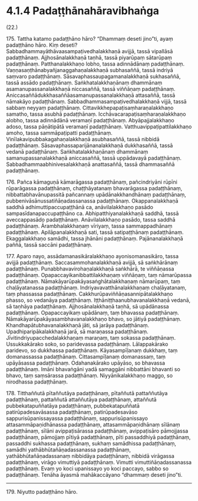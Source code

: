 

# 4.1.4 Padaṭṭhānahāravibhaṅga




(22.)

175\. Tattha katamo padaṭṭhāno hāro? “Dhammaṃ deseti jino”ti, ayaṃ padaṭṭhāno hāro. Kiṃ deseti? Sabbadhammayāthāvaasampaṭivedhalakkhaṇā avijjā, tassā vipallāsā padaṭṭhānaṃ. Ajjhosānalakkhaṇā taṇhā, tassā piyarūpaṃ sātarūpaṃ padaṭṭhānaṃ. Patthanalakkhaṇo lobho, tassa adinnādānaṃ padaṭṭhānaṃ. Vaṇṇasaṇṭhānabyañjanaggahaṇalakkhaṇā subhasaññā, tassā indriyā saṃvaro padaṭṭhānaṃ. Sāsavaphassaupagamanalakkhaṇā sukhasaññā, tassā assādo padaṭṭhānaṃ. Saṅkhatalakkhaṇānaṃ dhammānaṃ asamanupassanalakkhaṇā niccasaññā, tassā viññāṇaṃ padaṭṭhānaṃ. Aniccasaññādukkhasaññāasamanupassanalakkhaṇā attasaññā, tassā nāmakāyo padaṭṭhānaṃ. Sabbadhammasampaṭivedhalakkhaṇā vijjā, tassā sabbaṃ neyyaṃ padaṭṭhānaṃ. Cittavikkhepapaṭisaṃharaṇalakkhaṇo samatho, tassa asubhā padaṭṭhānaṃ. Icchāvacarapaṭisaṃharaṇalakkhaṇo alobho, tassa adinnādānā veramaṇī padaṭṭhānaṃ. Abyāpajjalakkhaṇo adoso, tassa pāṇātipātā veramaṇī padaṭṭhānaṃ. Vatthuavippaṭipattilakkhaṇo amoho, tassa sammāpaṭipatti padaṭṭhānaṃ. Vinīlakavipubbakagahaṇalakkhaṇā asubhasaññā, tassā nibbidā padaṭṭhānaṃ. Sāsavaphassaparijānanalakkhaṇā dukkhasaññā, tassā vedanā padaṭṭhānaṃ. Saṅkhatalakkhaṇānaṃ dhammānaṃ samanupassanalakkhaṇā aniccasaññā, tassā uppādavayā padaṭṭhānaṃ. Sabbadhammaabhinivesalakkhaṇā anattasaññā, tassā dhammasaññā padaṭṭhānaṃ.

176\. Pañca kāmaguṇā kāmarāgassa padaṭṭhānaṃ, pañcindriyāni rūpīni rūparāgassa padaṭṭhānaṃ, chaṭṭhāyatanaṃ bhavarāgassa padaṭṭhānaṃ, nibbattabhavānupassitā pañcannaṃ upādānakkhandhānaṃ padaṭṭhānaṃ, pubbenivāsānussatiñāṇadassanassa padaṭṭhānaṃ. Okappanalakkhaṇā saddhā adhimuttipaccupaṭṭhānā ca, anāvilalakkhaṇo pasādo sampasīdanapaccupaṭṭhāno ca. Abhipatthiyanalakkhaṇā saddhā, tassā aveccappasādo padaṭṭhānaṃ. Anāvilalakkhaṇo pasādo, tassa saddhā padaṭṭhānaṃ. Ārambhalakkhaṇaṃ vīriyaṃ, tassa sammappadhānaṃ padaṭṭhānaṃ. Apilāpanalakkhaṇā sati, tassā satipaṭṭhānaṃ padaṭṭhānaṃ. Ekaggalakkhaṇo samādhi, tassa jhānāni padaṭṭhānaṃ. Pajānanalakkhaṇā paññā, tassā saccāni padaṭṭhānaṃ.

177\. Aparo nayo, assādamanasikāralakkhaṇo ayonisomanasikāro, tassa avijjā padaṭṭhānaṃ. Saccasammohanalakkhaṇā avijjā, sā saṅkhārānaṃ padaṭṭhānaṃ. Punabbhavavirohaṇalakkhaṇā saṅkhārā, te viññāṇassa padaṭṭhānaṃ. Opapaccayikanibbattilakkhaṇaṃ viññāṇaṃ, taṃ nāmarūpassa padaṭṭhānaṃ. Nāmakāyarūpakāyasaṅghātalakkhaṇaṃ nāmarūpaṃ, taṃ chaḷāyatanassa padaṭṭhānaṃ. Indriyavavatthānalakkhaṇaṃ chaḷāyatanaṃ, taṃ phassassa padaṭṭhānaṃ. Cakkhurūpaviññāṇasannipātalakkhaṇo phasso, so vedanāya padaṭṭhānaṃ. Iṭṭhāniṭṭhaanubhavanalakkhaṇā vedanā, sā taṇhāya padaṭṭhānaṃ. Ajjhosānalakkhaṇā taṇhā, sā upādānassa padaṭṭhānaṃ. Opapaccayikaṃ upādānaṃ, taṃ bhavassa padaṭṭhānaṃ. Nāmakāyarūpakāyasambhavanalakkhaṇo bhavo, so jātiyā padaṭṭhānaṃ. Khandhapātubhavanalakkhaṇā jāti, sā jarāya padaṭṭhānaṃ. Upadhiparipākalakkhaṇā jarā, sā maraṇassa padaṭṭhānaṃ. Jīvitindriyupacchedalakkhaṇaṃ maraṇaṃ, taṃ sokassa padaṭṭhānaṃ. Ussukkakārako soko, so paridevassa padaṭṭhānaṃ. Lālappakārako paridevo, so dukkhassa padaṭṭhānaṃ. Kāyasampīḷanaṃ dukkhaṃ, taṃ domanassassa padaṭṭhānaṃ. Cittasampīḷanaṃ domanassaṃ, taṃ upāyāsassa padaṭṭhānaṃ. Odahanakārako upāyāso, so bhavassa padaṭṭhānaṃ. Imāni bhavaṅgāni yadā samaggāni nibbattāni bhavanti so bhavo, taṃ saṃsārassa padaṭṭhānaṃ. Niyyānikalakkhaṇo maggo, so nirodhassa padaṭṭhānaṃ.

178\. Titthaññutā pītaññutāya padaṭṭhānaṃ, pītaññutā pattaññutāya padaṭṭhānaṃ, pattaññutā attaññutāya padaṭṭhānaṃ, attaññutā pubbekatapuññatāya padaṭṭhānaṃ, pubbekatapuññatā patirūpadesavāsassa padaṭṭhānaṃ, patirūpadesavāso sappurisūpanissayassa padaṭṭhānaṃ, sappurisūpanissayo attasammāpaṇidhānassa padaṭṭhānaṃ, attasammāpaṇidhānaṃ sīlānaṃ padaṭṭhānaṃ, sīlāni avippaṭisārassa padaṭṭhānaṃ, avippaṭisāro pāmojjassa padaṭṭhānaṃ, pāmojjaṃ pītiyā padaṭṭhānaṃ, pīti passaddhiyā padaṭṭhānaṃ, passaddhi sukhassa padaṭṭhānaṃ, sukhaṃ samādhissa padaṭṭhānaṃ, samādhi yathābhūtañāṇadassanassa padaṭṭhānaṃ, yathābhūtañāṇadassanaṃ nibbidāya padaṭṭhānaṃ, nibbidā virāgassa padaṭṭhānaṃ, virāgo vimuttiyā padaṭṭhānaṃ. Vimutti vimuttiñāṇadassanassa padaṭṭhānaṃ. Evaṃ yo koci upanissayo yo koci paccayo, sabbo so padaṭṭhānaṃ. Tenāha āyasmā mahākaccāyano “dhammaṃ deseti jino”ti.

---

179\. Niyutto padaṭṭhāno hāro.





